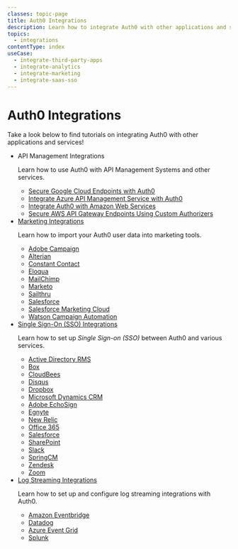 ```yaml
---
classes: topic-page
title: Auth0 Integrations
description: Learn how to integrate Auth0 with other applications and services.
topics:
  - integrations
contentType: index
useCase:
  - integrate-third-party-apps
  - integrate-analytics
  - integrate-marketing
  - integrate-saas-sso
---
```

<!-- markdownlint-disable MD041 MD002 MD026 -->
<div class="topic-page-header">
  <div data-name="example" class="topic-page-badge"></div>
  <h1>Auth0 Integrations</h1>
  <p>
    Take a look below to find tutorials on integrating Auth0 with other applications and services!
  </p>
</div>

<ul class="topic-links">
  <li>
    <i class="icon icon-budicon-546"></i>API Management Integrations
    <p>
      Learn how to use Auth0 with API Management Systems and other services.
    </p>
    <ul>
      <li>
        <i class="icon icon-budicon-715"></i><a href="/integrations/google-cloud-platform">Secure Google Cloud Endpoints with Auth0</a>
      </li>
      <li>
        <i class="icon icon-budicon-715"></i><a href="/integrations/azure-api-management">
        Integrate Azure API Management Service with Auth0
        </a>
      </li>
      <li>
        <i class="icon icon-budicon-715"></i><a href="/integrations/aws">
        Integrate Auth0 with Amazon Web Services
        </a>
      </li>
      <li>
        <i class="icon icon-budicon-715"></i><a href="/integrations/aws-api-gateway">
        Secure AWS API Gateway Endpoints Using Custom Authorizers
        </a>
      </li>
    </ul>
  </li>
  <li>
    <i class="icon icon-budicon-705"></i><a href="/integrations/marketing">Marketing Integrations</a>
    <p>
        Learn how to import your Auth0 user data into marketing tools.
    </p>
    <ul>
      <li>
        <i class="icon icon-budicon-715"></i><a href="/integrations/marketing/adobe-campaign">Adobe Campaign</a>
      </li>
      <li>
        <i class="icon icon-budicon-715"></i><a href="/integrations/marketing/alterian">Alterian</a>
      </li>
      <li>
        <i class="icon icon-budicon-715"></i><a href="/integrations/marketing/constant-contact">Constant Contact</a>
      </li>
      <li>
        <i class="icon icon-budicon-715"></i><a href="/integrations/marketing/eloqua">Eloqua</a>
      </li>
      <li>
        <i class="icon icon-budicon-715"></i><a href="/integrations/marketing/mailchimp">MailChimp</a>
      </li>
      <li>
        <i class="icon icon-budicon-715"></i><a href="/integrations/marketing/marketo">Marketo</a>
      </li>
      <li>
        <i class="icon icon-budicon-715"></i><a href="/integrations/marketing/sailthru">Sailthru</a>
      </li>
      <li>
        <i class="icon icon-budicon-715"></i><a href="/integrations/marketing/salesforce">Salesforce</a>
      </li>
      <li>
        <i class="icon icon-budicon-715"></i><a href="/integrations/marketing/salesforce-marketing-cloud">Salesforce Marketing Cloud</a>
      </li>
      <li>
        <i class="icon icon-budicon-715"></i><a href="/integrations/marketing/watson-campaign-automation">Watson Campaign Automation</a>
      </li>
    </ul>
  </li>
  <li>
    <i class="icon icon-budicon-334"></i><a href="/integrations/sso">Single Sign-On (SSO) Integrations</a>
    <p>
        Learn how to set up <dfn data-key="single-sign-on">Single Sign-on (SSO)</dfn> between Auth0 and various services.
    </p>
    <ul>
      <li>
        <i class="icon icon-budicon-715"></i><a href="/integrations/sso/ad-rms">Active Directory RMS</a>
      </li>
      <li>
        <i class="icon icon-budicon-715"></i><a href="/integrations/sso/box">Box</a>
      </li>
      <li>
        <i class="icon icon-budicon-715"></i><a href="/integrations/sso/cloudbees">CloudBees</a>
      </li>
      <li>
        <i class="icon icon-budicon-715"></i><a href="/integrations/sso/disqus">Disqus</a>
      </li>
      <li>
        <i class="icon icon-budicon-715"></i><a href="/integrations/sso/dropbox">Dropbox</a>
      </li>
      <li>
        <i class="icon icon-budicon-715"></i><a href="/integrations/sso/dynamics-crm">Microsoft Dynamics CRM</a>
      </li>
      <li>
        <i class="icon icon-budicon-715"></i><a href="/integrations/sso/echosign">Adobe EchoSign</a>
      </li>
      <li>
        <i class="icon icon-budicon-715"></i><a href="/integrations/sso/egnyte">Egnyte</a>
      </li>
      <li>
        <i class="icon icon-budicon-715"></i><a href="/integrations/sso/new-relic">New Relic</a>
      </li>
      <li>
        <i class="icon icon-budicon-715"></i><a href="/integrations/sso/office-365">Office 365</a>
      </li>
      <li>
        <i class="icon icon-budicon-715"></i><a href="/integrations/sso/salesforce">Salesforce</a>
      </li>
      <li>
        <i class="icon icon-budicon-715"></i><a href="/integrations/sso/sharepoint">SharePoint</a>
      </li>
      <li>
        <i class="icon icon-budicon-715"></i><a href="/integrations/sso/slack">Slack</a>
      </li>
      <li>
        <i class="icon icon-budicon-715"></i><a href="/integrations/sso/springcm">SpringCM</a>
      </li>
      <li>
        <i class="icon icon-budicon-715"></i><a href="/integrations/sso/zendesk">Zendesk</a>
      </li>
      <li>
        <i class="icon icon-budicon-715"></i><a href="/integrations/sso/zoom">Zoom</a>
      </li>
    </ul>
  </li>
  <li>
    <i class="icon icon-budicon-334"></i><a href="/log-streams">Log Streaming Integrations</a>
    <p>
        Learn how to set up and configure log streaming integrations with Auth0.
    </p>
    <ul>
      <li>
        <i class="icon icon-budicon-715"></i><a href="/logs/streams/amazon-eventbridge">Amazon Eventbridge</a>
      </li>
      <li>
        <i class="icon icon-budicon-715"></i><a href="/logs/streams/datadog">Datadog</a>
      </li>
      <li>
        <i class="icon icon-budicon-715"></i><a href="/logs/streams/azure-event-grid">Azure Event Grid</a>
      </li>
      <li>
        <i class="icon icon-budicon-715"></i><a href="/logs/streams/splunk">Splunk</a>
      </li>
    </ul>
  </li>
</ul>
